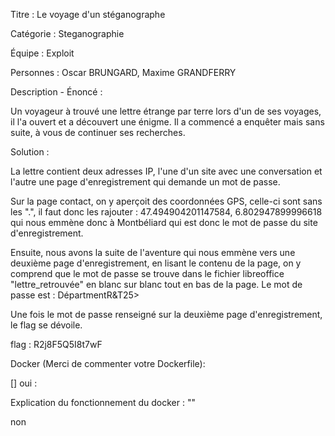 Titre : Le voyage d'un stéganographe

Catégorie : Steganographie

Équipe : Exploit

Personnes : Oscar BRUNGARD, Maxime GRANDFERRY

Description - Énoncé :

Un voyageur à trouvé une lettre étrange par terre lors d'un de ses voyages, il l'a ouvert et a découvert une énigme. Il a commencé a enquêter mais sans suite, à vous de continuer ses recherches.

Solution :

La lettre contient deux adresses IP, l'une d'un site avec une conversation et l'autre une page d'enregistrement qui demande un mot de passe.

Sur la page contact, on y aperçoit des coordonnées GPS, celle-ci sont sans les ".", il faut donc les rajouter : 47.494904201147584, 6.802947899996618 qui nous emmène donc à Montbéliard qui est donc le mot de passe du site d'enregistrement.

Ensuite, nous avons la suite de l'aventure qui nous emmène vers une deuxième page d'enregistrement, en lisant le contenu de la page, on y comprend que le mot de passe se trouve dans le fichier libreoffice "lettre_retrouvée" en blanc sur blanc tout en bas de la page. Le mot de passe est : DépartmentR&T25>

Une fois le mot de passe renseigné sur la deuxième page d'enregistrement, le flag se dévoile.

flag : R2j8F5Q5I8t7wF

Docker (Merci de commenter votre Dockerfile):

\[\] oui :

Explication du fonctionnement du docker : ""

non